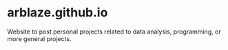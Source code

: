 # arblaze.github.io

Website to post personal projects related to data analysis, programming, or more general projects.

